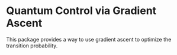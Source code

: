 # Quantum Control via Gradient Ascent
This package provides a way to use gradient ascent to optimize the transition probability.
